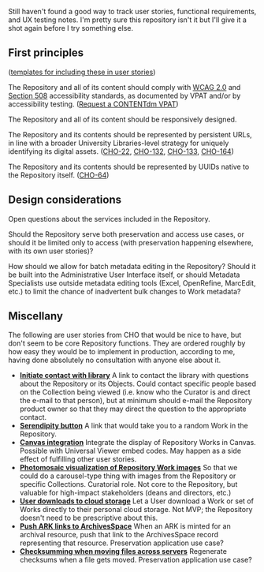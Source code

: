 Still haven't found a good way to track user stories, functional requirements, and UX testing notes. I'm pretty sure this repository isn't it but I'll give it a shot again before I try something else.

## First principles

([templates for including these in user stories](it-should.md))

The Repository and all of its content should comply with [WCAG 2.0](https://www.w3.org/TR/WCAG20) and [Section 508](https://en.wikipedia.org/wiki/Section_508_Amendment_to_the_Rehabilitation_Act_of_1973) accessibility standards, as documented by VPAT and/or by accessibility testing. ([Request a CONTENTdm VPAT](https://help.oclc.org/Metadata_Services/CONTENTdm/Troubleshooting/How_do_I_receive_a_copy_of_the_CONTENTdm_VPAT))

The Repository and all of its content should be responsively designed.

The Repository and its contents should be represented by persistent URLs, in line with a broader University Libraries-level strategy for uniquely identifying its digital assets. ([CHO-22](https://github.com/psu-libraries/cho/issues/22), [CHO-132](https://github.com/psu-libraries/cho/issues/132), [CHO-133](https://github.com/psu-libraries/cho/issues/133), [CHO-164](https://github.com/psu-libraries/cho/issues/164))

The Repository and its contents should be represented by UUIDs native to the Repository itself. ([CHO-64](https://github.com/psu-libraries/cho/issues/64))

## Design considerations

Open questions about the services included in the Repository.

Should the Repository serve both preservation and access use cases, or should it be limited only to access (with preservation happening elsewhere, with its own user stories)?

How should we allow for batch metadata editing in the Repository? Should it be built into the Administrative User Interface itself, or should Metadata Specialists use outside metadata editing tools (Excel, OpenRefine, MarcEdit, etc.) to limit the chance of inadvertent bulk changes to Work metadata?

## Miscellany

The following are user stories from CHO that would be nice to have, but don't seem to be core Repository functions. They are ordered roughly by how easy they would be to implement in production, according to me, having done absolutely no consultation with anyone else about it.

* **[Initiate contact with library](https://github.com/psu-libraries/cho/issues/202)** A link to contact the library with questions about the Repository or its Objects. Could contact specific people based on the Collection being viewed (i.e. know who the Curator is and direct the e-mail to that person), but at minimum should e-mail the Repository product owner so that they may direct the question to the appropriate contact.
* **[Serendipity button](https://github.com/psu-libraries/cho/issues/53)** A link that would take you to a random Work in the Repository.
* **[Canvas integration](https://github.com/psu-libraries/cho/issues/51)** Integrate the display of Repository Works in Canvas. Possible with Universal Viewer embed codes. May happen as a side effect of fulfilling other user stories.
* **[Photomosaic visualization of Repository Work images](https://github.com/psu-libraries/cho/issues/75)** So that we could do a carousel-type thing with images from the Repository or specific Collections. Curatorial role. Not core to the Repository, but valuable for high-impact stakeholders (deans and directors, etc.)
* **[User downloads to cloud storage](https://github.com/psu-libraries/cho/issues/36)** Let a User download a Work or set of Works directly to their personal cloud storage. Not MVP; the Repository doesn't need to be prescriptive about this.
* **[Push ARK links to ArchivesSpace](https://github.com/psu-libraries/cho/issues/197)** When an ARK is minted for an archival resource, push that link to the ArchivesSpace record representing that resource. Preservation application use case?
* **[Checksumming when moving files across servers](https://github.com/psu-libraries/cho/issues/228)** Regenerate checksums when a file gets moved. Preservation application use case?
